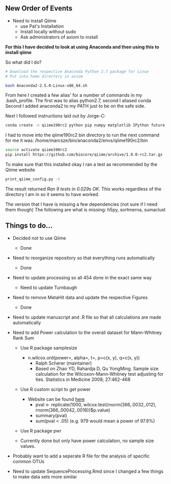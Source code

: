 ## New Order of Events

* Need to install Qiime 
	* use Pat's Installation
	* Install locally without sudo
	* Ask administrators of axiom to install
	
**For this I have decided to look at using Anaconda and then using this to install qiime**

So what did I do?

```bash
# Download the respective Anaconda Python 2.7 package for Linux
# Put into home directory in axiom

bash Anaconda2-2.5.0-Linux-x86_64.sh

```
From here I created a few alias' for a number of commands in my .bash_profile.
The first was to alias python2.7, second I aliased conda
Second I added anaconda2 to my PATH just to be on the safe side.

Next I followed instructions laid out by Jorge-C:

```bash
conda create -n qiime190rc2 python pip numpy matplotlib IPython future natsort scipy pandas scikit-bio gdata
```
I had to move into the qiime190rc2 bin directory to run the next command for me it was:
/home/marcsze/bin/anaconda2/envs/qiime190rc2/bin

```bash
source activate qiime190rc2
pip install https://github.com/biocore/qiime/archive/1.9.0-rc2.tar.gz
```
To make sure that this installed okay I ran a test as recommended by the Qiime website

```bash
print_qiime_config.py -t
```
The result returned *Ran 9 tests in 0.029s OK*.  This works regardless of the directory I am in so it seems to have worked.

The version that I have is missing a few dependencies (not sure if I need them though)
The following are what is missing: h5py, sortmerna, sumaclust

## Things to do...

* Decided not to use Qiime
	* Done

* Need to reorganize repository so that everything runs automatically
	* Done
	
* Need to update processing so all 454 done in the exact same way
	* Need to update Turnbaugh
	
* Need to remove MetaHit data and update the respective Figures
	* Done
	
* Need to update manuscript and .R file so that all calculations are made automatically

* Need to add Power calculation to the overall dataset for Mann-Whitney Rank Sum
	* Use R package samplesize
		* n.wilcox.ord(power=, alpha=, t=, p=c(x, y), q=c(x, y))
			* Ralph Scherer (maintainer)
			* Based on Zhao YD, Rahardja D, Qu YongMing. Sample size calculation for the 
			Wilcoxon-Mann-Whitney test adjusting for ties. Statistics in Medicine 2008; 27:462-468
	* Use R custom script to get power
		* Website can be found [here](http://r.789695.n4.nabble.com/How-to-compute-the-power-of-a-wilcoxon-test-td3815616.html)
			* pval <- replicate(1000, wilcox.test(rnorm(366,.0032,.012), rnorm(366,.00042,.0016))$p.value)
			* summary(pval) 
			* sum(pval < .05) (e.g. 979 would mean a power of 97.9%)
	* Use R package pwr
	
	* Currently done but only have power calculation, no sample size values.
	
* Probably want to add a seperate R file for the analysis of specific common OTUs
	
* Need to update SequenceProcessing.Rmd since I changed a few things to make data sets more similar
	

